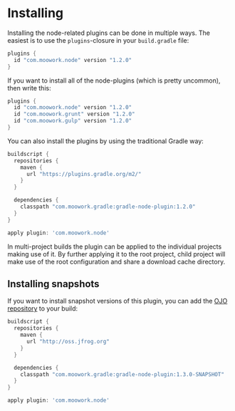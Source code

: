 # Installing

Installing the node-related plugins can be done in multiple ways. The easiest is to use the `plugins`-closure 
in your `build.gradle` file:

```gradle
plugins {
  id "com.moowork.node" version "1.2.0"
}
```

If you want to install all of the node-plugins (which is pretty uncommon), then write this:

```gradle
plugins {
  id "com.moowork.node" version "1.2.0"
  id "com.moowork.grunt" version "1.2.0"
  id "com.moowork.gulp" version "1.2.0"
}
```

You can also install the plugins by using the traditional Gradle way:

```gradle
buildscript {
  repositories {
    maven {
      url "https://plugins.gradle.org/m2/"
    } 
  }

  dependencies {
    classpath "com.moowork.gradle:gradle-node-plugin:1.2.0"
  }
}

apply plugin: 'com.moowork.node'
```

In multi-project builds the plugin can be applied to the individual projects making use of it. By
further applying it to the root project, child project will make use of the root configuration
and share a download cache directory.
 

## Installing snapshots

If you want to install snapshot versions of this plugin, you can add the [OJO repository](http://oss.jfrog.org)
to your build:

```gradle
buildscript {
  repositories {
    maven {
      url "http://oss.jfrog.org"
    } 
  }

  dependencies {
    classpath "com.moowork.gradle:gradle-node-plugin:1.3.0-SNAPSHOT"
  }
}

apply plugin: 'com.moowork.node'
```
